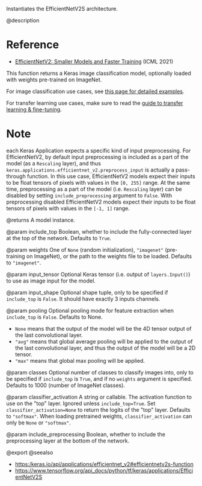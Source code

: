 Instantiates the EfficientNetV2S architecture.

@description

# Reference
- [EfficientNetV2: Smaller Models and Faster Training](
    https://arxiv.org/abs/2104.00298) (ICML 2021)

This function returns a Keras image classification model,
optionally loaded with weights pre-trained on ImageNet.

For image classification use cases, see
[this page for detailed examples](
https://keras.io/api/applications/#usage-examples-for-image-classification-models).

For transfer learning use cases, make sure to read the
[guide to transfer learning & fine-tuning](
https://keras.io/guides/transfer_learning/).

# Note
each Keras Application expects a specific kind of input preprocessing.
For EfficientNetV2, by default input preprocessing is included as a part of
the model (as a `Rescaling` layer), and thus
`keras.applications.efficientnet_v2.preprocess_input` is actually a
pass-through function. In this use case, EfficientNetV2 models expect their
inputs to be float tensors of pixels with values in the `[0, 255]` range.
At the same time, preprocessing as a part of the model (i.e. `Rescaling`
layer) can be disabled by setting `include_preprocessing` argument to `False`.
With preprocessing disabled EfficientNetV2 models expect their inputs to be
float tensors of pixels with values in the `[-1, 1]` range.

@returns
    A model instance.

@param include_top
Boolean, whether to include the fully-connected
layer at the top of the network. Defaults to `True`.

@param weights
One of `None` (random initialization),
`"imagenet"` (pre-training on ImageNet),
or the path to the weights file to be loaded. Defaults to `"imagenet"`.

@param input_tensor
Optional Keras tensor
(i.e. output of `layers.Input()`)
to use as image input for the model.

@param input_shape
Optional shape tuple, only to be specified
if `include_top` is `False`.
It should have exactly 3 inputs channels.

@param pooling
Optional pooling mode for feature extraction
when `include_top` is `False`. Defaults to None.
- `None` means that the output of the model will be
    the 4D tensor output of the
    last convolutional layer.
- `"avg"` means that global average pooling
    will be applied to the output of the
    last convolutional layer, and thus
    the output of the model will be a 2D tensor.
- `"max"` means that global max pooling will
    be applied.

@param classes
Optional number of classes to classify images
into, only to be specified if `include_top` is `True`, and
if no `weights` argument is specified. Defaults to 1000 (number of
ImageNet classes).

@param classifier_activation
A string or callable. The activation function to use
on the "top" layer. Ignored unless `include_top=True`. Set
`classifier_activation=None` to return the logits of the "top" layer.
Defaults to `"softmax"`.
When loading pretrained weights, `classifier_activation` can only
be `None` or `"softmax"`.

@param include_preprocessing
Boolean, whether to include the preprocessing layer at the bottom of the network.

@export
@seealso
+ <https:/keras.io/api/applications/efficientnet_v2#efficientnetv2s-function>
+ <https://www.tensorflow.org/api_docs/python/tf/keras/applications/EfficientNetV2S>
